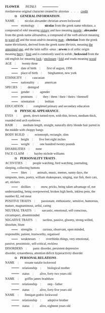 <div style="font-family:tahoma; font-size:9pt; line-height:1.5; margin:0 auto; width:300px"><sub><b>FLOWER</b>&nbsp; &nbsp; &nbsp; &nbsp; <i>PETALS</i>&nbsp; &nbsp; &nbsp; &nbsp;&nbsp;<s>&nbsp; &nbsp; &nbsp; &nbsp; &nbsp; &nbsp; &nbsp; &nbsp; &nbsp; &nbsp;&nbsp;</s><br />
riordanverse original character created by aloysius&nbsp; &nbsp;.&nbsp; &nbsp;.&nbsp; &nbsp;.&nbsp; &nbsp;<a href="https://www.quotev.com/kleenexbox"><u>cr</u>edit</a><br />
&nbsp; &nbsp; &nbsp; &nbsp; &nbsp; &nbsp; ⧉&nbsp; &nbsp; <b>GENERAL INFORMATION</b> .<br />
<b style="font-weight:500">NAME&nbsp; &nbsp; :</b>&nbsp; &nbsp; &nbsp; &nbsp; nicolas alexander christian arwen lockwood<br />
&nbsp; &nbsp; &nbsp; &nbsp;&nbsp;<s>&nbsp; &nbsp; &nbsp; &nbsp;&nbsp;</s>&nbsp; &nbsp; etymology&nbsp; &nbsp; :&nbsp; &nbsp; &nbsp; &nbsp; <b>nicolas</b> from the greek name <i>nikolaos</i>, a compound of&nbsp;<i>nikē</i>&nbsp;meaning&nbsp;<u>victory</u>&nbsp;and&nbsp;<i>laos</i>&nbsp;meaning <u>people</u> ; <b>alexander</b> from the greek name <i>al&eacute;xandros</i>, a compound of the verb <i>al&eacute;xein</i> meaning <u>to</u> <u>ward</u> <u>off</u> and the noun <i>andr&oacute;s</i> meaning <u>man</u> ; <b>christian</b> from the greek name <i>khristian&oacute;s</i>, derived from the greek name <i>khrist&oacute;s</i>, meaning <u>the</u> <u>annointed</u> <u>one</u>, and the latin suffix <i>-anus</i> ; <b>arwen</b> is of celtic origin meaning <u>berry</u> / <u>fruit</u> and is commonly used in welsh ; <b>lockwood</b> from the old english <i>loc</i> meaning <u>lock</u> / <u>enclosure</u> / <u>fold</u> and <i>wudu</i> meaning <u>wood</u><br />
<b style="font-weight:500">AGE&nbsp; &nbsp; :</b>&nbsp; &nbsp; &nbsp; &nbsp; twenty three<br />
&nbsp; &nbsp; &nbsp; &nbsp;&nbsp;<s>&nbsp; &nbsp; &nbsp; &nbsp;&nbsp;</s>&nbsp; &nbsp; date of birth&nbsp; &nbsp; :&nbsp; &nbsp; &nbsp; &nbsp; first of august, 1998<br />
&nbsp; &nbsp; &nbsp; &nbsp;&nbsp;<s>&nbsp; &nbsp; &nbsp; &nbsp;&nbsp;</s>&nbsp; &nbsp; place of birth&nbsp; &nbsp; :&nbsp; &nbsp; &nbsp; &nbsp; binghamton, new york<br />
<b style="font-weight:500">ETHNICITY&nbsp; &nbsp; :</b>&nbsp; &nbsp; &nbsp; &nbsp; caucasian<br />
&nbsp; &nbsp; &nbsp; &nbsp;&nbsp;<s>&nbsp; &nbsp; &nbsp; &nbsp;&nbsp;</s>&nbsp; &nbsp; nationality&nbsp; &nbsp; :&nbsp; &nbsp; &nbsp; &nbsp; american<br />
<b style="font-weight:500">SPECIES&nbsp; &nbsp; :</b>&nbsp; &nbsp; &nbsp; &nbsp; demigod<br />
&nbsp; &nbsp; &nbsp; &nbsp;&nbsp;<s>&nbsp; &nbsp; &nbsp; &nbsp;&nbsp;</s>&nbsp; &nbsp; gender&nbsp; &nbsp; :&nbsp; &nbsp; &nbsp; &nbsp; agender<br />
&nbsp; &nbsp; &nbsp; &nbsp;&nbsp;<s>&nbsp; &nbsp; &nbsp; &nbsp;&nbsp;</s>&nbsp; &nbsp; pronouns&nbsp; &nbsp; :&nbsp; &nbsp; &nbsp; &nbsp; they / them / their / theirs / themself<br />
&nbsp; &nbsp; &nbsp; &nbsp;&nbsp;<s>&nbsp; &nbsp; &nbsp; &nbsp;&nbsp;</s>&nbsp; &nbsp; orientation&nbsp; &nbsp; :&nbsp; &nbsp; &nbsp; &nbsp; lesbian<br />
<b style="font-weight:500">EDUCATION&nbsp; &nbsp; :</b>&nbsp; &nbsp; &nbsp; &nbsp; completed primary and secondary education<br />
&nbsp; &nbsp; &nbsp; &nbsp; &nbsp; &nbsp; ⧉&nbsp; &nbsp; <b>PHYSICAL APPEARANCE</b> .<br />
<b style="font-weight:500">EYES&nbsp; &nbsp; :</b>&nbsp; &nbsp; &nbsp; &nbsp;&nbsp;green, down turned eyes, with thin, brown, medium thick, rounded mid arch eyebrows<br />
<b style="font-weight:500">HAIR&nbsp; &nbsp; :</b>&nbsp; &nbsp; &nbsp; &nbsp; medium length, straight, naturally dirty blonde hair parted in the middle with choppy bangs<br />
<b style="font-weight:500">BODY BUILD&nbsp; &nbsp; :</b>&nbsp; &nbsp; &nbsp; &nbsp; ectomorph, rectangle, slim<br />
&nbsp; &nbsp; &nbsp; &nbsp;&nbsp;<s>&nbsp; &nbsp; &nbsp; &nbsp;&nbsp;</s>&nbsp; &nbsp; height&nbsp; &nbsp; :&nbsp; &nbsp; &nbsp; &nbsp; five feet eight inches<br />
&nbsp; &nbsp; &nbsp; &nbsp;&nbsp;<s>&nbsp; &nbsp; &nbsp; &nbsp;&nbsp;</s>&nbsp; &nbsp; weight&nbsp; &nbsp; :&nbsp; &nbsp; &nbsp; &nbsp; one hundred twenty pounds<br />
<b style="font-weight:500">DISABILITIES&nbsp; &nbsp; :</b>&nbsp; &nbsp; &nbsp; &nbsp; none<br />
<b style="font-weight:500">FACE CLAIM&nbsp; &nbsp; :</b>&nbsp; &nbsp; &nbsp; &nbsp; hayley nichole williams<br />
&nbsp; &nbsp; &nbsp; &nbsp; &nbsp; &nbsp; ⧉&nbsp; &nbsp; <b>PERSONALITY TRAITS</b> .<br />
<b style="font-weight:500">ACTIVITIES&nbsp; &nbsp; :</b>&nbsp; &nbsp; &nbsp; &nbsp;&nbsp;people watching, bird watching, journaling, sleeping, collecting buttons<br />
&nbsp; &nbsp; &nbsp; &nbsp;&nbsp;<s>&nbsp; &nbsp; &nbsp; &nbsp;&nbsp;</s>&nbsp; &nbsp; likes&nbsp; &nbsp; :&nbsp; &nbsp; &nbsp; &nbsp;&nbsp;animals, music, memes, sunny days, the simpsons, trees, poetry, william shakespeare, singing, star fish, their cats, art, stickers<br />
&nbsp; &nbsp; &nbsp; &nbsp;&nbsp;<s>&nbsp; &nbsp; &nbsp; &nbsp;&nbsp;</s>&nbsp; &nbsp; dislikes&nbsp; &nbsp; :&nbsp; &nbsp; &nbsp; &nbsp;&nbsp;snow, pricks, being taken advantage of, not understanding, being overpowered, broken high heels, inkless pens, the number 82, red meat<br />
<b style="font-weight:500">POSITIVE TRAITS&nbsp; &nbsp; :</b>&nbsp; &nbsp; &nbsp; &nbsp;&nbsp;passionate, enthusiastic, sensitive, humorous, mature, magnanimous, artful, caring<br />
<b style="font-weight:500">NEUTRAL TRAITS&nbsp; &nbsp; :</b>&nbsp; &nbsp; &nbsp; &nbsp;&nbsp;sarcastic, emotional, self conscious, circumspect, absentminded<br />
<b style="font-weight:500">NEGATIVE TRAITS&nbsp; &nbsp; :</b>&nbsp; &nbsp; &nbsp; &nbsp;&nbsp;tactless, passive, gloomy, strong-willed, dissolute, blunt<br />
&nbsp; &nbsp; &nbsp; &nbsp;&nbsp;<s>&nbsp; &nbsp; &nbsp; &nbsp;&nbsp;</s>&nbsp; &nbsp; strengths&nbsp; &nbsp; :&nbsp; &nbsp; &nbsp; &nbsp;&nbsp;curious, observant, open minded, responsible, patient, trustworthy, organised<br />
&nbsp; &nbsp; &nbsp; &nbsp;&nbsp;<s>&nbsp; &nbsp; &nbsp; &nbsp;&nbsp;</s>&nbsp; &nbsp; weaknesses&nbsp; &nbsp; :&nbsp; &nbsp; &nbsp; &nbsp;&nbsp;overthinks things, very emotional, passive, pessimistic, self-critical, reckless<br />
<b style="font-weight:500">DISORDERS&nbsp; &nbsp; :</b>&nbsp; &nbsp; &nbsp; &nbsp; panic disorder, persistent depressive disorder,&nbsp;synaesthesia, attention deficit hyperactivity disorder<br />
&nbsp; &nbsp; &nbsp; &nbsp; &nbsp; &nbsp; ⧉&nbsp; &nbsp; <b>PERSONAL RELATIONS</b> .<br />
<b style="font-weight:500">NAME&nbsp; &nbsp; :</b>&nbsp; &nbsp; &nbsp; &nbsp; roxane natalie lockwood<br />
&nbsp; &nbsp; &nbsp; &nbsp;&nbsp;<s style="font-size:9pt; text-align:center">&nbsp; &nbsp; &nbsp; &nbsp;&nbsp;</s>&nbsp; &nbsp; relationship&nbsp; &nbsp; :&nbsp; &nbsp; &nbsp; &nbsp; biological mother<br />
&nbsp; &nbsp; &nbsp; &nbsp;&nbsp;<s style="font-size:9pt; text-align:center">&nbsp; &nbsp; &nbsp; &nbsp;&nbsp;</s>&nbsp; &nbsp; status&nbsp; &nbsp; :&nbsp; &nbsp; &nbsp; &nbsp; alive, forty two years old<br />
<b style="font-weight:500">NAME&nbsp; &nbsp; :</b>&nbsp; &nbsp; &nbsp; &nbsp; griffin james bradshaw<br />
&nbsp; &nbsp; &nbsp; &nbsp;&nbsp;<s style="font-size:9pt; text-align:center">&nbsp; &nbsp; &nbsp; &nbsp;&nbsp;</s>&nbsp; &nbsp; relationship&nbsp; &nbsp; :&nbsp; &nbsp; &nbsp; &nbsp; step - father<br />
&nbsp; &nbsp; &nbsp; &nbsp;&nbsp;<s style="font-size:9pt; text-align:center">&nbsp; &nbsp; &nbsp; &nbsp;&nbsp;</s>&nbsp; &nbsp; status&nbsp; &nbsp; :&nbsp; &nbsp; &nbsp; &nbsp; alive, forty five years old<br />
<b style="font-weight:500">NAME&nbsp; &nbsp; :</b>&nbsp; &nbsp; &nbsp; &nbsp; finnigan godric lockwood<br />
&nbsp; &nbsp; &nbsp; &nbsp;&nbsp;<s style="font-size:9pt; text-align:center">&nbsp; &nbsp; &nbsp; &nbsp;&nbsp;</s>&nbsp; &nbsp; relationship&nbsp; &nbsp; :&nbsp; &nbsp; &nbsp; &nbsp; adoptive brother<br />
&nbsp; &nbsp; &nbsp; &nbsp;&nbsp;<s style="font-size:9pt; text-align:center">&nbsp; &nbsp; &nbsp; &nbsp;&nbsp;</s>&nbsp; &nbsp; status&nbsp; &nbsp; :&nbsp; &nbsp; &nbsp; &nbsp; alive, eighteen years old</sub></div>
